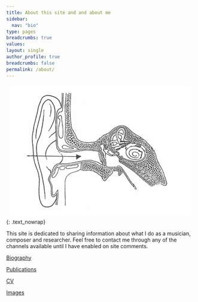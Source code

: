 ```yaml
---
title: About this site and and about me
sidebar:
  nav: "bio"
type: pages
breadcrumbs: true
values:
layout: single
author_profile: true
breadcrumbs: false
permalink: /about/
---
```


![the big ear]( /assets/images/orat.jpg ){: .text_nowrap}

This site is dedicated to sharing information about what I do as a musician, composer and researcher. Feel free to contact me through any of the channels available until I have enabled on site comments.

<!-- The site is an infinite work-in-progress and perhaps more of an archive than a promotion for myself. I do however use this site, among other things, as a virtual stage posting new recordings and pieces every now and then. -->

<nav class='pagination'> 
<a href="/about/bio/" class="pagination--pager" title="Biography">Biography</a>

<a href="/about/publications/" class="pagination--pager" title="Publications">Publications</a>

<a href="/about/cv/" class="pagination--pager" title="CV">CV</a>

<a href="/about/images/" class="pagination--pager" title="Images">Images</a>
</nav>
